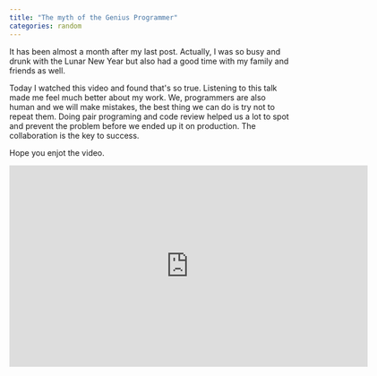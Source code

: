 ```yaml
---
title: "The myth of the Genius Programmer"
categories: random
---
```


It has been almost a month after my last post. Actually, I was so busy and drunk with the Lunar New Year but also had a good time with my family and friends as well.

Today I watched this video and found that's so true. Listening to this talk made me feel much better about my work. We, programmers are also human and we will make mistakes, the best thing we can do is try not to repeat them. Doing pair programing and code review helped us a lot to spot and prevent the problem before we ended up it on production. The collaboration is the key to success.

Hope you enjot the video.

<iframe width="640" height="360" src="https://www.youtube-nocookie.com/embed/0SARbwvhupQ?controls=0&amp;showinfo=0" frameborder="0" allowfullscreen></iframe>